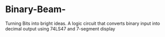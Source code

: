 # Binary-Beam-
Turning Bits into bright ideas. A logic circuit that converts binary input into decimal output using 74LS47 and 7-segment display
